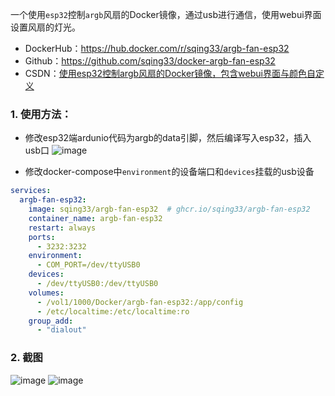一个使用`esp32`控制`argb`风扇的Docker镜像，通过usb进行通信，使用webui界面设置风扇的灯光。

- DockerHub：https://hub.docker.com/r/sqing33/argb-fan-esp32
- Github：https://github.com/sqing33/docker-argb-fan-esp32
- CSDN：[使用esp32控制argb风扇的Docker镜像，包含webui界面与颜色自定义](https://blog.csdn.net/qq_31800065/article/details/149028921?fromshare=blogdetail&sharetype=blogdetail&sharerId=149028921&sharerefer=PC&sharesource=qq_31800065&sharefrom=from_link)

### 1. 使用方法：

- 修改esp32端ardunio代码为argb的data引脚，然后编译写入esp32，插入usb口
![image](https://github.com/user-attachments/assets/bfdb71e2-6714-4fbe-9e7a-3a92d15750ff)

- 修改docker-compose中`environment`的设备端口和`devices`挂载的usb设备


```yaml
services:
  argb-fan-esp32:
    image: sqing33/argb-fan-esp32  # ghcr.io/sqing33/argb-fan-esp32
    container_name: argb-fan-esp32
    restart: always
    ports:
      - 3232:3232
    environment:
      - COM_PORT=/dev/ttyUSB0
    devices:
      - /dev/ttyUSB0:/dev/ttyUSB0
    volumes:
      - /vol1/1000/Docker/argb-fan-esp32:/app/config
      - /etc/localtime:/etc/localtime:ro
    group_add:
      - "dialout"
```

### 2. 截图

![image](https://github.com/user-attachments/assets/ea3fe5dd-4848-45e5-854c-5cdeb13e0a17)
![image](https://github.com/user-attachments/assets/0f6cf375-525e-4696-a16c-6fb2454033c3)
